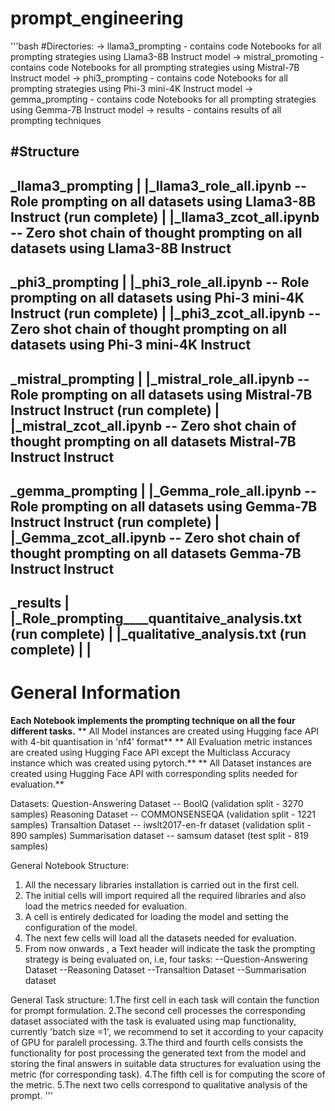 # prompt_engineering
  '''bash
 #Directories:
-> llama3_prompting - contains code Notebooks for all prompting strategies using Llama3-8B Instruct model
-> mistral_promoting - contains code Notebooks for all prompting strategies using Mistral-7B Instruct model
-> phi3_prompting - contains code Notebooks for all prompting strategies using Phi-3 mini-4K Instruct model
-> gemma_prompting - contains code Notebooks for all prompting strategies using Gemma-7B Instruct model
-> results - contains results of all prompting techniques

#Structure
---------------------------------------------------------------------------------------------------------------
_llama3_prompting
|
|_llama3_role_all.ipynb -- Role prompting on all datasets using Llama3-8B Instruct (run complete)
|
|_llama3_zcot_all.ipynb -- Zero shot chain of thought prompting on all datasets using Llama3-8B Instruct
---------------------------------------------------------------------------------------------------------------
_phi3_prompting
|
|_phi3_role_all.ipynb -- Role prompting on all datasets using Phi-3 mini-4K Instruct (run complete)
|
|_phi3_zcot_all.ipynb -- Zero shot chain of thought prompting on all datasets using Phi-3 mini-4K Instruct
---------------------------------------------------------------------------------------------------------------
_mistral_prompting
|
|_mistral_role_all.ipynb -- Role prompting on all datasets using Mistral-7B Instruct Instruct (run complete)
|
|_mistral_zcot_all.ipynb -- Zero shot chain of thought prompting on all datasets Mistral-7B Instruct Instruct
---------------------------------------------------------------------------------------------------------------
_gemma_prompting
|
|_Gemma_role_all.ipynb -- Role prompting on all datasets using Gemma-7B Instruct Instruct (run complete)
|
|_Gemma_zcot_all.ipynb -- Zero shot chain of thought prompting on all datasets Gemma-7B Instruct Instruct
---------------------------------------------------------------------------------------------------------------
_results
|
|_Role_prompting____quantitaive_analysis.txt (run complete)
|                 |_qualitative_analysis.txt (run complete)
|
|
---------------------------------------------------------------------------------------------------------------
# General Information

**Each Notebook implements the prompting technique on all the four different tasks.**
** All Model instances are created using Hugging face API with 4-bit quantisation in 'nf4' format**
** All Evaluation metric instances are created using Hugging Face API except the Multiclass Accuracy instance which was created using pytorch.**
** All Dataset instances are created using Hugging Face API with corresponding splits needed for evaluation.**


Datasets: 
Question-Answering Dataset --  BoolQ (validation split - 3270 samples)
Reasoning Dataset -- COMMONSENSEQA (validation split - 1221 samples)
Transaltion Dataset -- iwslt2017-en-fr dataset (validation split - 890 samples)
Summarisation dataset -- samsum dataset (test split - 819 samples)


 General Notebook Structure:
 1. All the necessary libraries installation is carried out in the first cell.
 2. The initial cells will import required all the required libraries and also load the metrics needed for evaluation.
 3. A cell is entirely dedicated for loading the model and setting the configuration of the model.
 4. The next few cells will load all the datasets needed for evaluation.
 5. From now onwards , a Text header will indicate the task the prompting strategy is being evaluated on, i.e, four tasks:
--Question-Answering Dataset 
--Reasoning Dataset
--Transaltion Dataset
--Summarisation dataset

General Task structure:
1.The first cell in each task will contain the function for prompt formulation.
2.The second cell processes the corresponding dataset associated with the task is evaluated using map functionality, currently 'batch size =1',
we recommend to set it according to your capacity of GPU for paralell processing.
3.The third and fourth cells consists the functionality for post processing the generated text from the model and storing the final answers in suitable
data structures for evaluation using the metric (for corresponding task).
4.The fifth cell is for computing the score of the metric.
5.The next two cells correspond to qualitative analysis of the prompt.
'''
